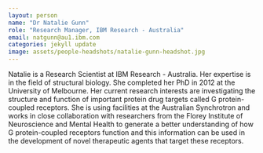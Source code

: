 ```yaml
---
layout: person
name: "Dr Natalie Gunn"
role: "Research Manager, IBM Research - Australia"
email: natgunn@au1.ibm.com
categories: jekyll update
image: assets/people-headshots/natalie-gunn-headshot.jpg
---
```

Natalie is a Research Scientist at IBM Research - Australia. Her expertise is in the field of structural biology. She completed her PhD in 2012 at the University of Melbourne. Her current research interests are investigating the structure and function of important protein drug targets called G protein-coupled receptors. She is using facilities at the Australian Synchrotron and works in close collaboration with researchers from the Florey Institute of Neuroscience and Mental Health to generate a better understanding of how G protein-coupled receptors function and this information can be used in the development of novel therapeutic agents that target these receptors.